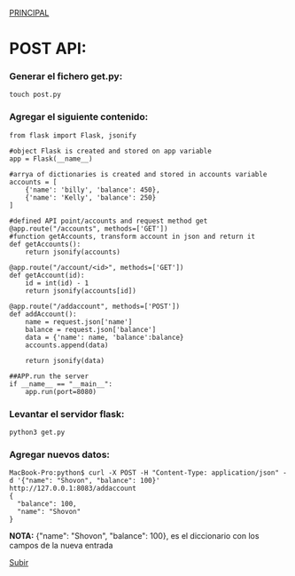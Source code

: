 <a name='top'></a>

[PRINCIPAL](README_PyRest.md) 

# POST API:

### Generar el fichero get.py:
    touch post.py
 
### Agregar el siguiente contenido: 
    from flask import Flask, jsonify
    
    #object Flask is created and stored on app variable
    app = Flask(__name__)
    
    #arrya of dictionaries is created and stored in accounts variable
    accounts = [
        {'name': 'billy', 'balance': 450},
        {'name': 'Kelly', 'balance': 250}
    ]
    
    #defined API point/accounts and request method get
    @app.route("/accounts", methods=['GET'])
    #function getAccounts, transform account in json and return it
    def getAccounts():
        return jsonify(accounts)
    
    @app.route("/account/<id>", methods=['GET'])
    def getAccount(id):
        id = int(id) - 1
        return jsonify(accounts[id])
        
    @app.route("/addaccount", methods=['POST'])
    def addAccount():
        name = request.json['name']
        balance = request.json['balance']
        data = {'name': name, 'balance':balance}
        accounts.append(data)
        
        return jsonify(data)
            
    ##APP.run the server
    if __name__ == "__main__":
        app.run(port=8080)
        
### Levantar el servidor flask:
    python3 get.py
    
### Agregar nuevos datos:
    MacBook-Pro:python$ curl -X POST -H "Content-Type: application/json" -d '{"name": "Shovon", "balance": 100}' http://127.0.0.1:8083/addaccount
    {
      "balance": 100, 
      "name": "Shovon"
    }

**NOTA:** {"name": "Shovon", "balance": 100},  es el diccionario con los campos de la nueva entrada

[Subir](#top)